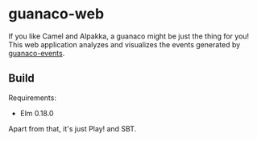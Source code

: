 # guanaco-web
If you like Camel and Alpakka, a guanaco might be just the thing for you!
This web application analyzes and visualizes the events generated by [guanaco-events](anova-be/guanaco-events).

## Build

Requirements:

- Elm 0.18.0

Apart from that, it's just Play! and SBT.
